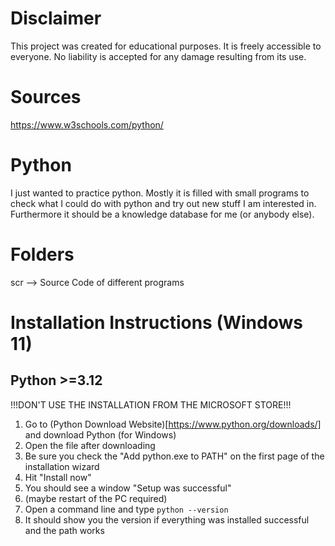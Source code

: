 # Disclaimer
This project was created for educational purposes. It is freely accessible to everyone. No liability is accepted for any damage resulting from its use.

# Sources
https://www.w3schools.com/python/

# Python
I just wanted to practice python. Mostly it is filled with small programs to check what I could do with python and try out new stuff I am interested in.
Furthermore it should be a knowledge database for me (or anybody else).

# Folders
scr --> Source Code of different programs

# Installation Instructions (Windows 11)

## Python >=3.12
!!!DON'T USE THE INSTALLATION FROM THE MICROSOFT STORE!!!
1. Go to (Python Download Website)[https://www.python.org/downloads/] and download Python (for Windows)
2. Open the file after downloading
3. Be sure you check the "Add python.exe to PATH" on the first page of the installation wizard
4. Hit "Install now"
5. You should see a window "Setup was successful"
6. (maybe restart of the PC required)
7. Open a command line and type `python --version`
8. It should show you the version if everything was installed successful and the path works